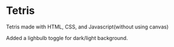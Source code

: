 # Tetris
Tetris made with HTML, CSS, and Javascript(without using canvas)

Added a lighbulb toggle for dark/light background.
